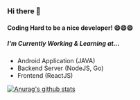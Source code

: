 ### Hi there 👋 
#### Coding Hard to be a nice developer! 😄😄😄

##### I'm Currently Working & Learning at...
- Android Application (JAVA)
- Backend Server (NodeJS, Go)
- Frontend (ReactJS)

[![Anurag's github stats](https://github-readme-stats.vercel.app/api?username=KyumKyum)](https://github.com/anuraghazra/github-readme-stats)
<!--
**KyumKyum/KyumKyum** is a ✨ _special_ ✨ repository because its `README.md` (this file) appears on your GitHub profile.

Here are some ideas to get you started:

- 🔭 I’m currently working on ...
- 🌱 I’m currently learning ...
- 👯 I’m looking to collaborate on ...
- 🤔 I’m looking for help with ...
- 💬 Ask me about ...
- 📫 How to reach me: ...
- 😄 Pronouns: ...
- ⚡ Fun fact: ...
-->
